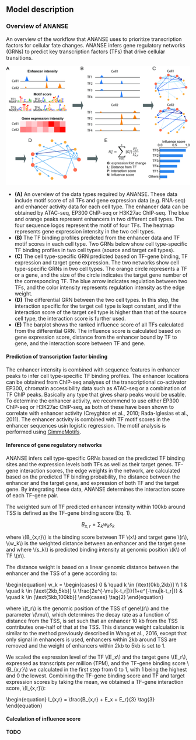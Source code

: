 ## Model description

### Overview of ANANSE

An overview of the workflow that ANANSE uses to prioritize transcription factors for cellular fate changes. ANANSE infers gene regulatory networks (GRNs) to predict key transcription factors (TFs) that drive cellular transitions.

![](img/Fig2.jpg)

* **(A)** An overview of the data types required by ANANSE. These data include motif score of all TFs and gene expression data (e.g. RNA-seq) and enhancer activity data for each cell type. The enhancer data can be obtained by ATAC-seq, EP300 ChIP-seq or H3K27ac ChIP-seq. The blue and orange peaks represent enhancers in two different cell types. The four sequence logos represent the motif of four TFs. The heatmap represents gene expression intensity in the two cell types. 
* **(B)** The TF binding profiles predicted from the enhancer data and TF motif scores in each cell type. Two GRNs below show cell type-specific TF binding profiles in two cell types (source and target cell types). 
* **(C)** The cell type-specific GRN predicted based on TF-gene binding, TF expression and target gene expression. The two networks show cell type-specific GRNs in two cell types. The orange circle represents a TF or a gene, and the size of the circle indicates the target gene number of the corresponding TF. The blue arrow indicates regulation between two TFs, and the color intensity represents regulation intensity as the edge weight.
* **(D)** The differential GRN between the two cell types. In this step, the interaction specific for the target cell type is kept constant, and if the interaction score of the target cell type is higher than that of the source cell type, the interaction score is further used. 
* **(E)** The barplot shows the ranked influence score of all TFs calculated from the differential GRN. The influence score is calculated based on gene expression score, distance from the enhancer bound by TF to gene, and the interaction score between TF and gene.


#### Prediction of transcription factor binding

The enhancer intensity is combined with sequence features in enhancer peaks to infer cell type-specific TF binding profiles. The enhancer locations can be obtained from ChIP-seq analyses of the transcriptional co-activator EP300, chromatin accessibility data such as ATAC-seq or a combination of TF ChIP peaks. Basically any type that gives sharp peaks would be usable. To determine the enhancer activity, we recommend to use either EP300 ChIP-seq or H3K27ac ChIP-seq, as both of these have been shown to correlate with enhancer activity (Creyghton et al., 2010; Rada-Iglesias et al., 2011). The enhancer activity is combined with TF motif scores in the enhancer sequences usin logistic regression. The motif analysis is performed using [GimmeMotifs](https://gimmemotifs.readthedocs.org).

#### Inference of gene regulatory networks

ANANSE infers cell type-specific GRNs based on the predicted TF binding sites and the expression levels both TFs as well as their target genes. TF-gene interaction scores, the edge weights in the network, are calculated based on the predicted TF binding probability, the distance between the enhancer and the target gene, and expression of both TF and the target gene. By integrating these data, ANANSE determines the interaction score of each TF-gene pair. 

The weighted sum of TF predicted enhancer intensity within 100kb around TSS is defined as the TF-gene binding score (Eq. 1). 

<!-- \begin{equation*} -->
$$ B_{x,r} = \sum_{k} w_k s_k \tag{1} $$
<!-- \end{equation*} -->

where \\(B_{x,r}\\) is the binding score between TF \\(x\\) and target gene \\(r\\), \\(w_k\\) is the weighted distance between an enhancer and the target gene and where \\(s_k\\) is predicted binding intensity at genomic position \\(k\\) of TF \\(x\\). 

The distance weight is based on a linear genomic distance between the enhancer and the TSS of a gene according to: 

\begin{equation}
w_k =
  \begin{cases}
    0               & \quad k \in (\text{0kb,2kb}] \\\\
    1               & \quad k \in (\text{2kb,5kb}] \\\\
    \frac{2e^{-\mu|k-t_r|}}{1+e^{-\mu|k-t_r|}}  & \quad k \in (\text{5kb,100kb}]
  \end{cases} \tag{2}
\end{equation}

where \\(t_r\\) is the genomic position of the TSS of gene\\(r\\) and the parameter \\(\mu\\), which determines the decay rate as a function of distance from the TSS, is set such that an enhancer 10 kb from the TSS contributes one-half of that at the TSS. This distance weight calculation is similar to the method previously described in Wang et al., 2016, except that only signal in enhancers is used, enhancers within 2kb around TSS are removed and the weight of enhancers within 2kb to 5kb is set to 1.

We scaled the expression level of the TF \\(E_x\\) and the target gene \\(E_r\\), expressed as transcripts per million (TPM), and the TF-gene binding score \\(B_{x,r}\\) we calculated in the first step from 0 to 1, with 1 being the highest and 0 the lowest. Combining the TF-gene binding score and TF and target expression scores by taking the mean, we obtained a TF-gene interaction score, \\(I_{x,r}\\):

\begin{equation}
I_{x,r} = \frac{B_{x,r} + E_x + E_r}{3} \tag{3}
\end{equation}


#### Calculation of influence score

**TODO**